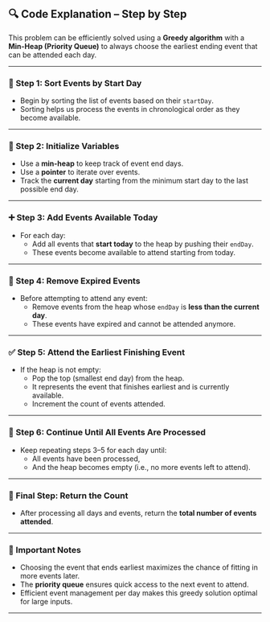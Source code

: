 ## 🔍 Code Explanation – Step by Step

This problem can be efficiently solved using a **Greedy algorithm** with a **Min-Heap (Priority Queue)** to always choose the earliest ending event that can be attended each day.

---

### 🔧 Step 1: Sort Events by Start Day

- Begin by sorting the list of events based on their `startDay`.
- Sorting helps us process the events in chronological order as they become available.

---

### 📆 Step 2: Initialize Variables

- Use a **min-heap** to keep track of event end days.
- Use a **pointer** to iterate over events.
- Track the **current day** starting from the minimum start day to the last possible end day.

---

### ➕ Step 3: Add Events Available Today

- For each day:
  - Add all events that **start today** to the heap by pushing their `endDay`.
  - These events become available to attend starting from today.

---

### 🧹 Step 4: Remove Expired Events

- Before attempting to attend any event:
  - Remove events from the heap whose `endDay` is **less than the current day**.
  - These events have expired and cannot be attended anymore.

---

### ✅ Step 5: Attend the Earliest Finishing Event

- If the heap is not empty:
  - Pop the top (smallest end day) from the heap.
  - It represents the event that finishes earliest and is currently available.
  - Increment the count of events attended.

---

### 🔁 Step 6: Continue Until All Events Are Processed

- Keep repeating steps 3–5 for each day until:
  - All events have been processed,
  - And the heap becomes empty (i.e., no more events left to attend).

---

### 🧾 Final Step: Return the Count

- After processing all days and events, return the **total number of events attended**.

---

### 📌 Important Notes

- Choosing the event that ends earliest maximizes the chance of fitting in more events later.
- The **priority queue** ensures quick access to the next event to attend.
- Efficient event management per day makes this greedy solution optimal for large inputs.

---
